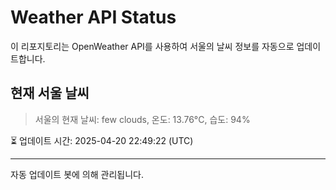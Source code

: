 
# Weather API Status

이 리포지토리는 OpenWeather API를 사용하여 서울의 날씨 정보를 자동으로 업데이트합니다.

## 현재 서울 날씨
> 서울의 현재 날씨: few clouds, 온도: 13.76°C, 습도: 94%

⏳ 업데이트 시간: 2025-04-20 22:49:22 (UTC)

---
자동 업데이트 봇에 의해 관리됩니다.
